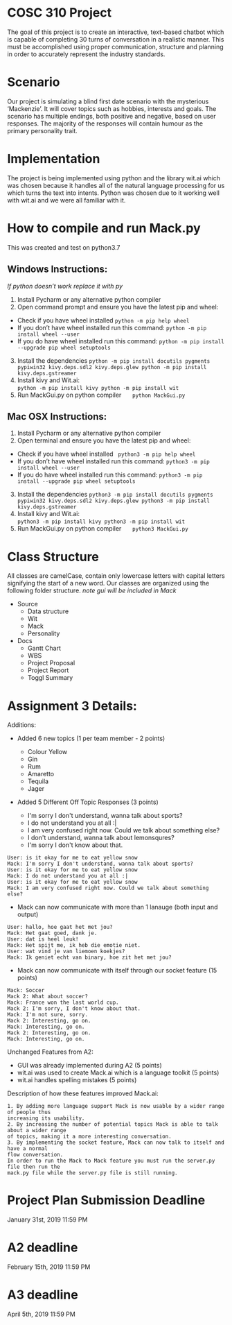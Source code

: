 # COSC 310 Project
The goal of this project is to create an interactive, text-based chatbot which is capable of completing 30 turns of conversation in a realistic manner. This must be accomplished using proper communication, structure and planning in order to accurately represent the industry standards. 

# Scenario
Our project is simulating a blind first date scenario with the mysterious ‘Mackenzie’. It will cover topics such as hobbies, interests and goals. The scenario has multiple endings, both positive and negative, based on user responses. The majority of the responses will contain humour as the primary personality trait.

# Implementation
The project is being implemented using python and the library wit.ai which was chosen because it handles all of the natural language processing for us which turns the text into intents. Python was chosen due to it working well with wit.ai and we were all familiar with it. 

# How to compile and run Mack.py 
This was created and test on python3.7
## Windows Instructions: 

*If python doesn’t work replace it with py*

1. Install Pycharm or any alternative python compiler 
2. Open command prompt and ensure you have the latest pip and wheel:
  - Check if you have wheel installed
	` python -m pip help wheel `
  - If you don’t have wheel installed run this command: 
   `python -m pip install wheel --user  `
  - If you do have wheel installed run this command:
   `python -m pip install --upgrade pip wheel setuptools`
3. Install the dependencies
`python -m pip install docutils pygments pypiwin32 kivy.deps.sdl2 kivy.deps.glew
python -m pip install kivy.deps.gstreamer`
4. Install kivy and Wit.ai:    
`python -m pip install kivy
python -m pip install wit`
5. Run MackGui.py on python compiler
`	python MackGui.py`

## Mac OSX Instructions:
1. Install Pycharm or any alternative python compiler 
2. Open terminal and ensure you have the latest pip and wheel:
  - Check if you have wheel installed
	` python3 -m pip help wheel`
  - If you don’t have wheel installed run this command:
  ` python3 -m pip install wheel --user  `
  - If you do have wheel installed run this command:
  ` python3 -m pip install --upgrade pip wheel setuptools `
3. Install the dependencies
`python3 -m pip install docutils pygments pypiwin32 kivy.deps.sdl2 kivy.deps.glew
python3 -m pip install kivy.deps.gstreamer`
4. Install kivy and Wit.ai:    
`python3 -m pip install kivy
python3 -m pip install wit`
5. Run MackGui.py on python compiler
`	python3 MackGui.py`

# Class Structure
All classes are camelCase, contain only lowercase letters with capital letters signifying the start of a new word. Our classes are organized using the following folder structure. *note gui will be included in Mack*

  + Source
    + Data structure
    + Wit
    + Mack
    + Personality  
  + Docs
    + Gantt Chart
    + WBS
    + Project Proposal
    + Project Report
    + Toggl Summary
 
# Assignment 3 Details:


Additions: 
  + Added 6 new topics (1 per team member - 2 points)
    + Colour Yellow
    + Gin 
    + Rum
    + Amaretto
    + Tequila
    + Jager
   
  + Added 5 Different Off Topic Responses (3 points)
    + I'm sorry I don't understand, wanna talk about sports?
    + I do not understand you at all :|
    + I am very confused right now. Could we talk about something else?
    + I don't understand, wanna talk about lemonsqures?
    + I'm sorry I don't know about that.
   
```
User: is it okay for me to eat yellow snow
Mack: I'm sorry I don't understand, wanna talk about sports?
User: is it okay for me to eat yellow snow
Mack: I do not understand you at all :|
User: is it okay for me to eat yellow snow
Mack: I am very confused right now. Could we talk about something else?
```
  
  + Mack can now communicate with more than 1 lanauge (both input and output)

```
User: hallo, hoe gaat het met jou?
Mack: Het gaat goed, dank je.
User: dat is heel leuk!
Mack: Het spijt me, ik heb die emotie niet.
User: wat vind je van liemoen koekjes?
Mack: Ik geniet echt van binary, hoe zit het met jou?
```
  + Mack can now communicate with itself through our socket feature (15 points)

```
Mack: Soccer
Mack 2: What about soccer?
Mack: France won the last world cup.
Mack 2: I'm sorry, I don't know about that.
Mack: I'm not sure, sorry.
Mack 2: Interesting, go on.
Mack: Interesting, go on.
Mack 2: Interesting, go on.
Mack: Interesting, go on.
```
Unchanged Features from A2: 
  + GUI was already implemented during A2 (5 points)
  + wit.ai was used to create Mack.ai which is a language toolkit (5 points)
  + wit.ai handles spelling mistakes (5 points)
    

Description of how these features improved Mack.ai: 
```
1. By adding more language support Mack is now usable by a wider range of people thus 
increasing its usability.
2. By increasing the number of potential topics Mack is able to talk about a wider range 
of topics, making it a more interesting conversation.
3. By implementing the socket feature, Mack can now talk to itself and have a normal 
flow conversation. 
In order to run the Mack to Mack feature you must run the server.py file then run the 
mack.py file while the server.py file is still running.
```

# Project Plan Submission Deadline
January 31st, 2019 11:59 PM 

# A2 deadline
February 15th, 2019 11:59 PM 

# A3 deadline
April 5th, 2019 11:59 PM
